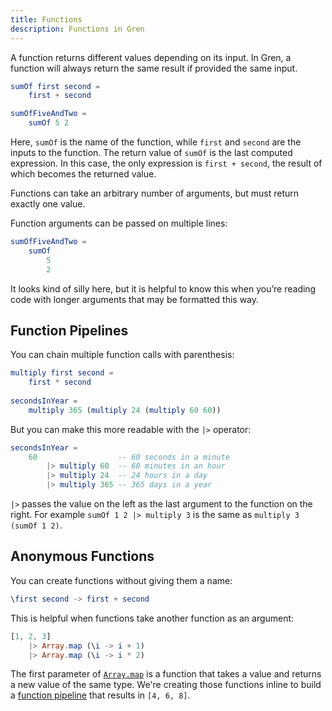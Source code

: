 ```yaml
---
title: Functions
description: Functions in Gren
---
```


A function returns different values depending on its input. In Gren, a function will always return the same result if provided the same input.

```elm
sumOf first second =
    first + second

sumOfFiveAndTwo =
    sumOf 5 2
```

Here, `sumOf` is the name of the function, while `first` and `second` are the inputs to the function. The return value of `sumOf` is the last computed expression. In this case, the only expression is `first + second`, the result of which becomes the returned value.

Functions can take an arbitrary number of arguments, but must return exactly one value.

Function arguments can be passed on multiple lines:

```elm
sumOfFiveAndTwo =
    sumOf
        5
        2
```

It looks kind of silly here, but it is helpful to know this when you’re reading code with longer arguments that may be formatted this way.

## Function Pipelines

You can chain multiple function calls with parenthesis:

```elm
multiply first second =
    first * second
    
secondsInYear =
    multiply 365 (multiply 24 (multiply 60 60))
```

But you can make this more readable with the `|>` operator:

```elm
secondsInYear =
    60                  -- 60 seconds in a minute
        |> multiply 60  -- 60 minutes in an hour
        |> multiply 24  -- 24 hours in a day
        |> multiply 365 -- 365 days in a year
```

`|>` passes the value on the left as the last argument to the function on the right.
For example `sumOf 1 2 |> multiply 3` is the same as `multiply 3 (sumOf 1 2)`.

## Anonymous Functions

You can create functions without giving them a name:

```elm
\first second -> first + second
```

This is helpful when functions take another function as an argument:

```elm
[1, 2, 3]
    |> Array.map (\i -> i + 1)
    |> Array.map (\i -> i * 2)
```

The first parameter of [`Array.map`](https://packages.gren-lang.org/package/gren-lang/core/version/5.1.1/module/Array#map) is a function that takes a value and returns a new value of the same type.
We're creating those functions inline to build a [function pipeline](#function-pipelines) that results in `[4, 6, 8]`.
